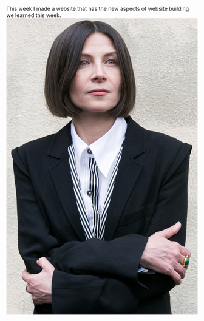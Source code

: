 This week I made a website that has the new aspects of website building we learned this week.
![Github Desktop](./images/f683936a-bac4-11ed-a793-0210609a3fe2.JPG)